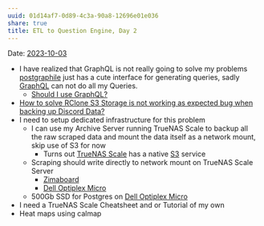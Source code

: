 ```yaml
---
uuid: 01d14af7-0d89-4c3a-90a8-12696e01e036
share: true
title: ETL to Question Engine, Day 2
---
```

Date: [2023-10-03](/undefined)

* I have realized that GraphQL is not really going to solve my problems [postgraphile](/314a79d7-8c7a-4b68-9f5d-eb161de21e8a) just has a cute interface for generating queries, sadly [GraphQL](/17962dab-f88d-4746-b8d7-74dcb179d791) can not do all my Queries.
	* [Should I use GraphQL?](/undefined)
* [How to solve RClone S3 Storage is not working as expected bug when backing up Discord Data?](/undefined)
* I need to setup dedicated infrastructure for this problem
	* I can use my Archive Server running TrueNAS Scale to backup all the raw scraped data and mount the data itself as a network mount, skip use of S3 for now
		* Turns out [TrueNAS Scale](/1fc6c96f-fcb0-40d9-9b57-0645b09dbc92) has a native [S3](/cc64a399-1cbe-44ee-ab4a-f36343a593ff) service
	* Scraping should write directly to network mount on TrueNAS Scale Server
		* [Zimaboard](/undefined)
		* [Dell Optiplex Micro](/undefined)
	* 500Gb SSD for Postgres on [Dell Optiplex Micro](/undefined)
* I need a TrueNAS Scale Cheatsheet and or Tutorial of my own
* Heat maps using calmap